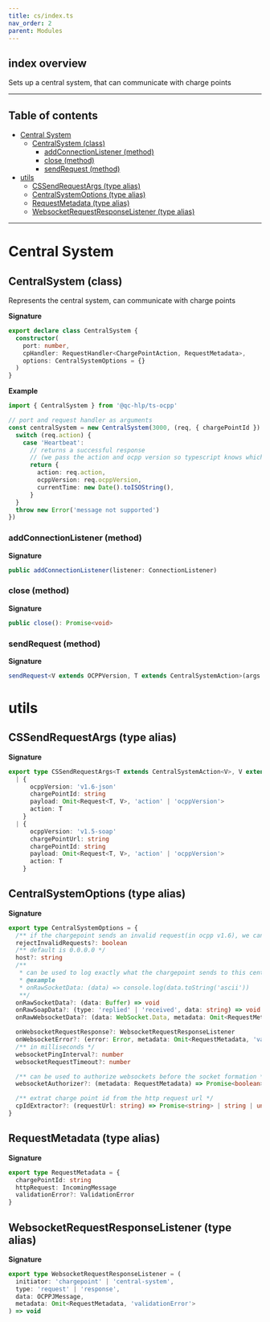 ```yaml
---
title: cs/index.ts
nav_order: 2
parent: Modules
---
```


## index overview

Sets up a central system, that can communicate with charge points

---

<h2 class="text-delta">Table of contents</h2>

- [Central System](#central-system)
  - [CentralSystem (class)](#centralsystem-class)
    - [addConnectionListener (method)](#addconnectionlistener-method)
    - [close (method)](#close-method)
    - [sendRequest (method)](#sendrequest-method)
- [utils](#utils)
  - [CSSendRequestArgs (type alias)](#cssendrequestargs-type-alias)
  - [CentralSystemOptions (type alias)](#centralsystemoptions-type-alias)
  - [RequestMetadata (type alias)](#requestmetadata-type-alias)
  - [WebsocketRequestResponseListener (type alias)](#websocketrequestresponselistener-type-alias)

---

# Central System

## CentralSystem (class)

Represents the central system, can communicate with charge points

**Signature**

```ts
export declare class CentralSystem {
  constructor(
    port: number,
    cpHandler: RequestHandler<ChargePointAction, RequestMetadata>,
    options: CentralSystemOptions = {}
  )
}
```

**Example**

```ts
import { CentralSystem } from '@qc-hlp/ts-ocpp'

// port and request handler as arguments
const centralSystem = new CentralSystem(3000, (req, { chargePointId }) => {
  switch (req.action) {
    case 'Heartbeat':
      // returns a successful response
      // (we pass the action and ocpp version so typescript knows which fields are needed)
      return {
        action: req.action,
        ocppVersion: req.ocppVersion,
        currentTime: new Date().toISOString(),
      }
  }
  throw new Error('message not supported')
})
```

### addConnectionListener (method)

**Signature**

```ts
public addConnectionListener(listener: ConnectionListener)
```

### close (method)

**Signature**

```ts
public close(): Promise<void>
```

### sendRequest (method)

**Signature**

```ts
sendRequest<V extends OCPPVersion, T extends CentralSystemAction>(args: CSSendRequestArgs<T, V>): EitherAsync<OCPPRequestError, Response<T, V>>
```

# utils

## CSSendRequestArgs (type alias)

**Signature**

```ts
export type CSSendRequestArgs<T extends CentralSystemAction<V>, V extends OCPPVersion> =
  | {
      ocppVersion: 'v1.6-json'
      chargePointId: string
      payload: Omit<Request<T, V>, 'action' | 'ocppVersion'>
      action: T
    }
  | {
      ocppVersion: 'v1.5-soap'
      chargePointUrl: string
      chargePointId: string
      payload: Omit<Request<T, V>, 'action' | 'ocppVersion'>
      action: T
    }
```

## CentralSystemOptions (type alias)

**Signature**

```ts
export type CentralSystemOptions = {
  /** if the chargepoint sends an invalid request(in ocpp v1.6), we can still forward it to the handler */
  rejectInvalidRequests?: boolean
  /** default is 0.0.0.0 */
  host?: string
  /**
   * can be used to log exactly what the chargepoint sends to this central system without any processing
   * @example
   * onRawSocketData: (data) => console.log(data.toString('ascii'))
   **/
  onRawSocketData?: (data: Buffer) => void
  onRawSoapData?: (type: 'replied' | 'received', data: string) => void
  onRawWebsocketData?: (data: WebSocket.Data, metadata: Omit<RequestMetadata, 'validationError'>) => void

  onWebsocketRequestResponse?: WebsocketRequestResponseListener
  onWebsocketError?: (error: Error, metadata: Omit<RequestMetadata, 'validationError'>) => void
  /** in milliseconds */
  websocketPingInterval?: number
  websocketRequestTimeout?: number

  /** can be used to authorize websockets before the socket formation */
  websocketAuthorizer?: (metadata: RequestMetadata) => Promise<boolean> | boolean

  /** extrat charge point id from the http request url */
  cpIdExtractor?: (requestUrl: string) => Promise<string> | string | undefined | null
}
```

## RequestMetadata (type alias)

**Signature**

```ts
export type RequestMetadata = {
  chargePointId: string
  httpRequest: IncomingMessage
  validationError?: ValidationError
}
```

## WebsocketRequestResponseListener (type alias)

**Signature**

```ts
export type WebsocketRequestResponseListener = (
  initiator: 'chargepoint' | 'central-system',
  type: 'request' | 'response',
  data: OCPPJMessage,
  metadata: Omit<RequestMetadata, 'validationError'>
) => void
```
